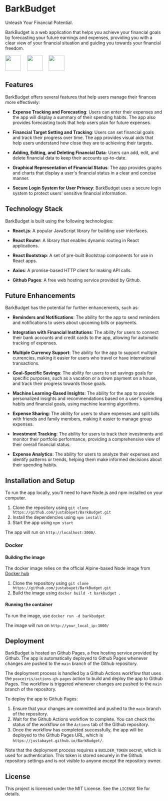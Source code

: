 # BarkBudget

Unleash Your Financial Potential.

BarkBudget is a web application that helps you achieve your financial goals by forecasting your future earnings and expenses, providing you with a clear view of your financial situation and guiding you towards your financial freedom.

<img src="https://github.com/justabayet/BarkBudget/assets/36915264/0fc67500-ed05-4401-b98c-731be4942491" width="50" height="50">&nbsp;&nbsp;&nbsp;&nbsp;
<img src="https://github.com/justabayet/BarkBudget/assets/36915264/aa2346ad-93d4-45be-9b79-a96ef72394fe" width="50" height="50">&nbsp;&nbsp;&nbsp;&nbsp;
<img src="https://github.com/justabayet/BarkBudget/assets/36915264/7f4372c3-cc8f-4093-a14e-9ff6bf3f8414" width="50" height="50">

## Features

BarkBudget offers several features that help users manage their finances more effectively:

- **Expense Tracking and Forecasting**: Users can enter their expenses and the app will display a summary of their spending habits. The app also provides forecasting tools that help users plan for future expenses.

- **Financial Target Setting and Tracking**: Users can set financial goals and track their progress over time. The app provides visual aids that help users understand how close they are to achieving their targets.

- **Adding, Editing, and Deleting Financial Data**: Users can add, edit, and delete financial data to keep their accounts up-to-date.

- **Graphical Representation of Financial Status**: The app provides graphs and charts that display a user's financial status in a clear and concise manner.

- **Secure Login System for User Privacy**: BarkBudget uses a secure login system to protect users' sensitive financial information.

## Technology Stack

BarkBudget is built using the following technologies:

- **React.js**: A popular JavaScript library for building user interfaces.

- **React Router**: A library that enables dynamic routing in React applications.

- **React Bootstrap**: A set of pre-built Bootstrap components for use in React apps.

- **Axios**: A promise-based HTTP client for making API calls.

- **Github Pages**: A free web hosting service provided by Github.

## Future Enhancements

BarkBudget has the potential for further enhancements, such as:

- **Reminders and Notifications**: The ability for the app to send reminders and notifications to users about upcoming bills or payments.

- **Integration with Financial Institutions**: The ability for users to connect their bank accounts and credit cards to the app, allowing for automatic tracking of expenses.

- **Multiple Currency Support**: The ability for the app to support multiple currencies, making it easier for users who travel or have international transactions.

- **Goal-Specific Savings**: The ability for users to set savings goals for specific purposes, such as a vacation or a down payment on a house, and track their progress towards those goals.

- **Machine Learning-Based Insights**: The ability for the app to provide personalized insights and recommendations based on a user's spending habits and financial goals, using machine learning algorithms.

- **Expense Sharing**: The ability for users to share expenses and split bills with friends and family members, making it easier to manage group expenses.

- **Investment Tracking**: The ability for users to track their investments and monitor their portfolio performance, providing a comprehensive view of their overall financial status.

- **Expense Analytics**: The ability for users to analyze their expenses and identify patterns or trends, helping them make informed decisions about their spending habits.

## Installation and Setup

To run the app locally, you'll need to have Node.js and npm installed on your computer. 

1. Clone the repository using `git clone https://github.com/justabayet/BarkBudget.git`
2. Install the dependencies using `npm install`
3. Start the app using `npm start`

The app will run on `http://localhost:3000/`.

### Docker
#### Building the image
The docker image relies on the official Alpine-based Node image from [Docker hub](https://hub.docker.com/_/node)
1. Clone the repository using `git clone https://github.com/justabayet/BarkBudget.git`
2. Build the image using `docker build -t barkbudget .`

#### Running the container
To run the image, use `docker run -d barkbudget`

The image will run on `http://your_local_ip:3000/`
## Deployment

BarkBudget is hosted on Github Pages, a free hosting service provided by Github. The app is automatically deployed to Github Pages whenever changes are pushed to the `main` branch of the Github repository.

The deployment process is handled by a Github Actions workflow that uses the `peaceiris/actions-gh-pages` action to build and deploy the app to Github Pages. The workflow is triggered whenever changes are pushed to the `main` branch of the repository.

To deploy the app to Github Pages:

1. Ensure that your changes are committed and pushed to the `main` branch of the repository.
2. Wait for the Github Actions workflow to complete. You can check the status of the workflow on the `Actions` tab of the Github repository.
3. Once the workflow has completed successfully, the app will be deployed to the Github Pages URL, which is `https://justabayet.github.io/BarkBudget/`.

Note that the deployment process requires a `BUILDER_TOKEN` secret, which is used for authentication. This token is stored securely in the Github repository settings and is not visible to anyone except the repository owner.

## License

This project is licensed under the MIT License. See the `LICENSE` file for details.
